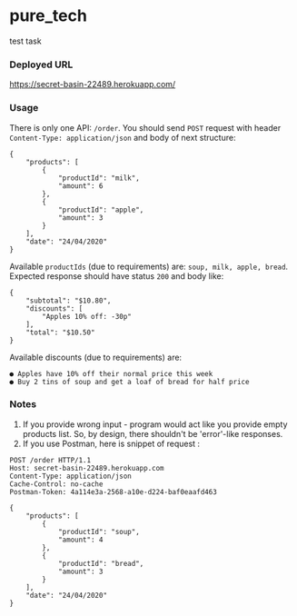# pure_tech
test task

### Deployed URL

https://secret-basin-22489.herokuapp.com/ 

### Usage

There is only one API: `/order`. You should send `POST` request with
header `Content-Type: application/json` and body of next structure:
```
{
    "products": [
        {
            "productId": "milk",
            "amount": 6
        },
        {
            "productId": "apple",
            "amount": 3
        }
    ],
    "date": "24/04/2020"
}
```
Available `productIds` (due to requirements) are: `soup, milk, apple, bread`.
Expected response should have status `200` and body like:
```
{
    "subtotal": "$10.80",
    "discounts": [
        "Apples 10% off: -30p"
    ],
    "total": "$10.50"
}
```
Available discounts (due to requirements) are:
```
● Apples have 10% off their normal price this week
● Buy 2 tins of soup and get a loaf of bread for half price
```

### Notes

1. If you provide wrong input - program would act like you provide empty
products list. So, by design, there shouldn't be 'error'-like responses.
2. If you use Postman, here is snippet of request :
```
POST /order HTTP/1.1
Host: secret-basin-22489.herokuapp.com
Content-Type: application/json
Cache-Control: no-cache
Postman-Token: 4a114e3a-2568-a10e-d224-baf0eaafd463

{
    "products": [
        {
            "productId": "soup",
            "amount": 4
        },
        {
            "productId": "bread",
            "amount": 3
        }
    ],
    "date": "24/04/2020"
}
```
